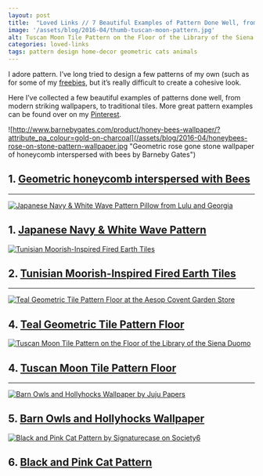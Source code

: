 ```yaml
---
layout: post
title:  "Loved Links // 7 Beautiful Examples of Pattern Done Well, from Traditional to Modern"
image: '/assets/blog/2016-04/thumb-tuscan-moon-pattern.jpg'
alt: Tuscan Moon Tile Pattern on the Floor of the Library of the Siena Duomo
categories: loved-links
tags: pattern design home-decor geometric cats animals
---
```


<!--date:   2016-04-07 17:00:00 +0000-->

<p class="intro">I adore pattern. I’ve long tried to design a few patterns of my own (such as for some of my <a href="/category/freebie/">freebies</a>, but it’s really difficult to create a cohesive look.</p>

Here I’ve collected a few beautiful examples of patterns done well, from modern striking wallpapers, to traditional tiles. More great pattern examples can be found over on my [Pinterest](https://uk.pinterest.com/arosecast/design-patterns-flourishes/).

![http://www.barnebygates.com/product/honey-bees-wallpaper/?attribute_pa_colour=gold-on-charcoal](/assets/blog/2016-04/honeybees-rose-on-stone-pattern-wallpaper.jpg "Geometric rose gone stone wallpaper of honeycomb interspersed with bees by Barneby Gates")
<h2>1. <a href="http://www.barnebygates.com/product/honey-bees-wallpaper/?attribute_pa_colour=gold-on-charcoal" title="Geometric rose gone stone wallpaper of honeycomb interspersed with bees by Barneby Gates">Geometric honeycomb interspersed with Bees</a></h2>

* * *

<div class="row">
	<div class="col-md-6">
		<a href="https://www.luluandgeorgia.com/wind-and-sea-indoor-outdoor-pillow-pacific-blue" title="Japanese Navy &amp; White Wave Pattern Pillow from Lulu and Georgia"><img src="/assets/blog/2016-04/japanese-navy-wave-pattern.jpg" alt="Japanese Navy &amp; White Wave Pattern Pillow from Lulu and Georgia" title="Japanese Navy &amp; White Wave Pattern Pillow from Lulu and Georgia"></a>
		<h2>1. <a href="https://www.luluandgeorgia.com/wind-and-sea-indoor-outdoor-pillow-pacific-blue" title="Japanese Navy &amp; White Wave Pattern Pillow from Lulu and Georgia">Japanese Navy &amp; White Wave Pattern</a></h2>
		<p></p>
	</div>
	<div class="col-md-6">
		<a href="http://blog.krisatomic.com/?p=2429" title="Tunisian Moorish-Inspired Fired Earth Tiles"><img src="/assets/blog/2016-04/krisatomic-fired-earth-pattern-tile.jpg" alt="Tunisian Moorish-Inspired Fired Earth Tiles" title="Tunisian Moorish-Inspired Fired Earth Tiles"></a>
		<h2>2. <a href="http://blog.krisatomic.com/?p=2429" title="Tunisian Moorish-Inspired Fired Earth Tiles">Tunisian Moorish-Inspired Fired Earth Tiles</a></h2>
		<p></p>
	</div>
</div>

* * *

<div class="row">
	<div class="col-md-6">
		<a href="https://www.instagram.com/p/6M_nBWjoQz/" title="Teal Geometric Tile Pattern Floor at the Aesop Covent Garden Store"><img src="/assets/blog/2016-04/teal-geometric-pattern-floor.jpg" alt="Teal Geometric Tile Pattern Floor at the Aesop Covent Garden Store" title="Teal Geometric Tile Pattern Floor at the Aesop Covent Garden Store"></a>
		<h2>4. <a href="https://www.instagram.com/p/6M_nBWjoQz/" title="Teal Geometric Tile Pattern Floor at the Aesop Covent Garden Store">Teal Geometric Tile Pattern Floor</a></h2>
	</div>
	<div class="col-md-6">
		<a href="https://www.instagram.com/p/6M_nBWjoQz/" title="Tuscan Moon Tile Pattern on the Floor of the Library of the Siena Duomo"><img src="/assets/blog/2016-04/tuscan-moon-pattern-floor.jpg" alt="Tuscan Moon Tile Pattern on the Floor of the Library of the Siena Duomo" title="Tuscan Moon Tile Pattern on the Floor of the Library of the Siena Duomo"></a>
		<h2>4. <a href="https://www.instagram.com/p/6M_nBWjoQz/" title="Tuscan Moon Tile Pattern on the Floor of the Library of the Siena Duomo">Tuscan Moon Tile Pattern Floor</a></h2>
	</div>
</div>

* * *

<div class="row">
	<div class="col-md-6">
		<a href="http://www.jujupapers.com/wallpaper.php?name=barn-owls" title=""><img src="/assets/blog/2016-04/barn-owls-gold-on-charcoal-pattern-wallpaper.jpg" alt="Barn Owls and Hollyhocks Wallpaper by Juju Papers" title="Barn Owls and Hollyhocks Wallpaper by Juju Papers"></a>
		<h2>5. <a href="http://www.jujupapers.com/wallpaper.php?name=barn-owls" title="Barn Owls and Hollyhocks Wallpaper by Juju Papers">Barn Owls and Hollyhocks Wallpaper</a></h2>
	</div>
	<div class="col-md-6">
		<a href="https://society6.com/product/cat-pattern-33h_print#1=45" title="Black and Pink Cat Pattern by Signaturecase on Society6"><img src="/assets/blog/2016-04/black-pink-cat-pattern.jpg" alt="Black and Pink Cat Pattern by Signaturecase on Society6" title="Black and Pink Cat Pattern by Signaturecase on Society6"></a>
		<h2>6. <a href="https://society6.com/product/cat-pattern-33h_print#1=45" title="Black and Pink Cat Pattern by Signaturecase on Society6">Black and Pink Cat Pattern</a></h2>
	</div>
</div>
